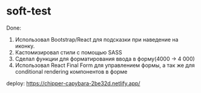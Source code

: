 # soft-test
Done:

1. Использовал Bootstrap/React для подсказки при наведение на иконку.
2. Кастомизировал стили с помощью SASS
3. Сделал функции для форматирования ввода в форму(4000 -> 4 000)
4. Использовал React Final Form для управлением формы, а так же для conditional rendering компонентов в форме

deploy: https://chipper-capybara-2be32d.netlify.app/